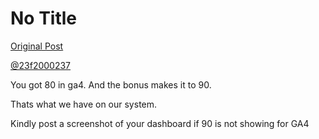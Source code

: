 # No Title

[Original Post](https://discourse.onlinedegree.iitm.ac.in/t/166816/28)

<p><a class="mention" href="/u/23f2000237">@23f2000237</a></p>
<p>You got 80 in ga4. And the bonus makes it to 90.</p>
<p>Thats what we have on our system.</p>
<p>Kindly post a screenshot of your dashboard if 90 is not showing for GA4</p>